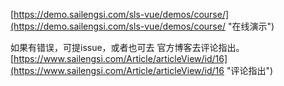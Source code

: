 [https://demo.sailengsi.com/sls-vue/demos/course/](https://demo.sailengsi.com/sls-vue/demos/course/ "在线演示")

如果有错误，可提issue，或者也可去 官方博客去评论指出。[https://www.sailengsi.com/Article/articleView/id/16](https://www.sailengsi.com/Article/articleView/id/16 "评论指出")